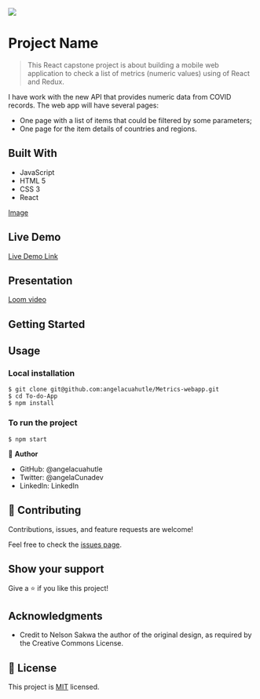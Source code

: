 ![](https://img.shields.io/badge/Microverse-blueviolet)

# Project Name

> This React capstone project is about building a mobile web application to check a list of metrics (numeric values) using of React and Redux.

I have work with the new API that provides numeric data from COVID records. The web app will have several pages:

- One page with a list of items that could be filtered by some parameters;
- One page for the item details of countries and regions.

## Built With

- JavaScript
- HTML 5
- CSS 3
- React

[Image](./src/shot.png)

## Live Demo

[Live Demo Link](https://620d3a563de82c48d2be1665--metrics-webapp-microverse.netlify.app/)

## Presentation

[Loom video](https://www.loom.com/share/52db8ab3aa75480b8d6e91adcd80cde6)


## Getting Started

## Usage
### Local installation
```console
$ git clone git@github.com:angelacuahutle/Metrics-webapp.git
$ cd To-do-App
$ npm install
```

### To run the project
```console
$ npm start 
```


👤 **Author**

- GitHub: @angelacuahutle
- Twitter: @angelaCunadev
- LinkedIn: LinkedIn

## 🤝 Contributing

Contributions, issues, and feature requests are welcome!

Feel free to check the [issues page](../../issues/).

## Show your support

Give a ⭐️ if you like this project!

## Acknowledgments

- Credit to Nelson Sakwa the author of the original design, as required by the Creative Commons License. 
## 📝 License

This project is [MIT](./MIT.md) licensed.